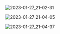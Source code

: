 ![2023-01-27_21-02-31](https://user-images.githubusercontent.com/106119951/215228243-85b16da7-0ae3-4ed9-8636-d0bfc2d5f4ea.png)

![2023-01-27_21-04-05](https://user-images.githubusercontent.com/106119951/215228258-c2404a96-dd37-41ce-b725-cc4bbfbcc552.png)

![2023-01-27_21-04-37](https://user-images.githubusercontent.com/106119951/215228271-a6dc8b2d-1bd2-4301-b356-660faa329f0a.png)
